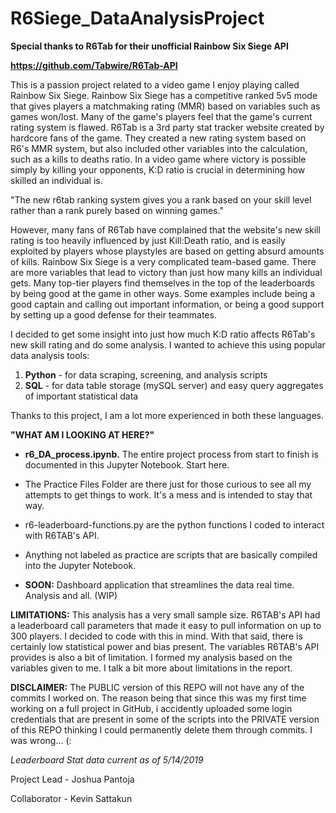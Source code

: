 # R6Siege_DataAnalysisProject

**Special thanks to R6Tab for their unofficial Rainbow Six Siege API**

**https://github.com/Tabwire/R6Tab-API**

This is a passion project related to a video game I enjoy playing called Rainbow Six Siege. Rainbow Six Siege has a competitive ranked  5v5 mode that gives players a matchmaking rating (MMR) based on variables such as games won/lost. Many of the game's players feel that the game's current rating system is flawed. R6Tab is a 3rd party stat tracker website created by hardcore fans of the game. They created a new rating system based on R6's MMR system, but also included other variables into the calculation, such as a kills to deaths ratio. In a video game where victory is possible simply by killing your opponents, K:D ratio is crucial in determining how skilled an individual is.

"The new r6tab ranking system gives you a rank based on your skill level rather than a rank purely based on winning games."

However, many fans of R6Tab have complained that the website's new skill rating is too heavily influenced by just Kill:Death ratio, and is easily exploited by players whose playstyles are based on getting absurd amounts of kills. Rainbow Six Siege is a very complicated team-based game. There are more variables that lead to victory than just how many kills an individual gets. Many top-tier players find themselves in the top of the leaderboards by being good at the game in other ways. Some examples include being a good captain and calling out important information, or being a good support by setting up a good defense for their teammates.

I decided to get some insight into just how much K:D ratio affects R6Tab's new skill rating and do some analysis. I wanted to achieve this using popular data analysis tools:

1) **Python** - for data scraping, screening, and analysis scripts
2) **SQL** - for data table storage (mySQL server) and easy query aggregates of important statistical data

Thanks to this project, I am a lot more experienced in both these languages. 

**"WHAT AM I LOOKING AT HERE?"**

- **r6_DA_process.ipynb.** The entire project process from start to finish is documented in this Jupyter Notebook. Start here.

- The Practice Files Folder are there just for those curious to see all my attempts to get things to work. It's a mess and is intended to stay that way.

- r6-leaderboard-functions.py are the python functions I coded to interact with R6TAB's API.

- Anything not labeled as practice are scripts that are basically compiled into the Jupyter Notebook. 

- **SOON:** Dashboard application that streamlines the data real time. Analysis and all. (WIP)


**LIMITATIONS:**
This analysis has a very small sample size. R6TAB's API had a leaderboard call parameters that made it easy to pull information on up to 300 players. I decided to code with this in mind. With that said, there is certainly low statistical power and bias present. The variables R6TAB's API provides is also a bit of limitation. I formed my analysis based on the variables given to me. I talk a bit more about limitations in the report.

**DISCLAIMER:**
The PUBLIC version of this REPO will not have any of the commits I worked on. The reason being that since this was my first time working on a full project in GitHub, i accidently uploaded some login credentials that are present in some of the scripts into the PRIVATE version of this REPO thinking I could permanently delete them through commits. I was wrong... (:


*Leaderboard Stat data current as of 5/14/2019*

Project Lead - Joshua Pantoja

Collaborator - Kevin Sattakun


